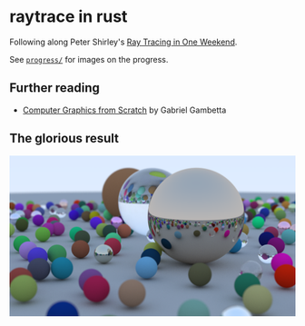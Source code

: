 # raytrace in rust

Following along Peter Shirley's [Ray Tracing in One Weekend](https://raytracing.github.io/books/RayTracingInOneWeekend.html).

See [`progress/`](progress#progress) for images on the progress.

## Further reading

- [Computer Graphics from Scratch](https://gabrielgambetta.com/computer-graphics-from-scratch/) by Gabriel Gambetta

## The glorious result

![image.png](image.png)

